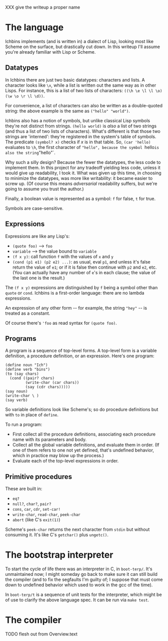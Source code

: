 XXX give the writeup a proper name

# The language

Ichbins implements (and is written in) a dialect of Lisp, looking most
like Scheme on the surface, but drastically cut down. In this writeup
I'll assume you're already familiar with Lisp or Scheme.


## Datatypes

In Ichbins there are just two basic datatypes: characters and lists. A
character looks like `\x`, while a list is written out the same way as
in other Lisps. For instance, this is a list of two lists of
characters: `((\h \e \l \l \o) (\w \o \r \l \d))`.

For convenience, a list of characters can also be written as a
double-quoted string: the above example is the same as `("hello"
"world")`.

Ichbins also has a notion of symbols, but unlike classical Lisp
symbols they're not distinct from strings. `(hello world)` is *also* a
list of two strings (and thus a list of two lists of
characters). What's different is that those two strings are
'interned': they're registered in the system's table of symbols. The
predicate `(symbol? x)` checks if *x* is in that table. So, `(car
'hello)` evaluates to `\h`, the first character of `"hello", because
the symbol `hello` is also the string `"hello"`.

Why such a silly design? Because the fewer the datatypes, the less
code to implement them. In this project for any tradeoff yielding less
code, unless it would give up readability, I took it. What was given
up this time, in choosing to minimize the datatypes, was more like
writability: it became easier to screw up. (Of course this means
*adversarial* readability suffers, but we're going to assume you trust
the author.)

Finally, a boolean value is represented as a symbol: `f` for false,
`t` for true.

Symbols are case-sensitive.


## Expressions

Expressions are like any Lisp's:

- `(quote foo)` --> `foo`
- `variable` --> the value bound to `variable`
- `(f x y)`: call function `f` with the values of `x` and `y`
- `(cond (p1 e1) (p2 e2) ...)`: as usual, eval `p1`, and unless it's
false return the value of `e1`; or if it is false then continue with
`p2` and `e2`, etc. (You can actually have any number of `e`'s in each
clause; the value of the last one is the result.)

The `(f x y)` expressions are distinguished by `f` being a symbol
other than `quote` or `cond`. Ichbins is a first-order language: there
are no lambda expressions.

An expression of any other form -- for example, the string `"hey"` --
is treated as a constant.

Of course there's `'foo` as read syntax for `(quote foo)`.


## Programs

A program is a sequence of top-level forms. A top-level form is a
variable definition, a procedure definition, or an expression. Here's
one program:

```
(define noun "Ich")
(define verb "bins")
(to (say chars)
  (cond ((pair? chars)
         (write-char (car chars))
         (say (cdr chars)))))
(say noun)
(write-char \ )
(say verb)
```

So variable definitions look like Scheme's; so do procedure
definitions but with `to` in place of `define`.

To run a program:

- First collect all the procedure definitions, associating each procedure name with its parameters and body.
- Collect all the global variable definitions, and evaluate them in
order. (If one of them refers to one not yet defined, that's
undefined behavior, which in practice may blow up the process.)
- Evaluate each of the top-level expressions in order.


## Primitive procedures

These are built in:

- `eq?`
- `null?`, `char?`, `pair?`
- `cons`, `car`, `cdr`, `set-car!`
- `write-char`, `read-char`, `peek-char`
- `abort` (like C's `exit(1)`)

Scheme's `peek-char` returns the next character from `stdin` but
without consuming it. It's like C's `getchar()` plus `ungetc()`.


# The bootstrap interpreter

To start the cycle of life there was an interpreter in C, in
`boot-terp/`. It's unmaintained now; I might someday go back to make
sure it can still build the compiler (and to fix the segfaults I'm
guilty of; I suppose that must come down to undefined behavior which
used to work in the gcc of the time).

In `boot-terp/t` is a sequence of unit tests for the interpreter,
which might be of use to clarify the above language spec. It can be
run via `make test`.


# The compiler

TODO flesh out from Overview.text
